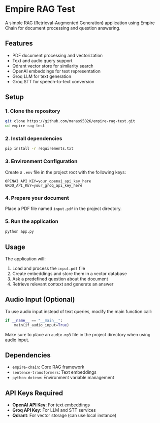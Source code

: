 # Empire RAG Test

A simple RAG (Retrieval-Augmented Generation) application using Empire Chain for document processing and question answering.

## Features

- PDF document processing and vectorization
- Text and audio query support
- Qdrant vector store for similarity search
- OpenAI embeddings for text representation
- Groq LLM for text generation
- Groq STT for speech-to-text conversion

## Setup

### 1. Clone the repository

```bash
git clone https://github.com/manas95826/empire-rag-test.git
cd empire-rag-test
```

### 2. Install dependencies

```bash
pip install -r requirements.txt
```

### 3. Environment Configuration

Create a `.env` file in the project root with the following keys:

```env
OPENAI_API_KEY=your_openai_api_key_here
GROQ_API_KEY=your_groq_api_key_here
```

### 4. Prepare your document

Place a PDF file named `input.pdf` in the project directory.

### 5. Run the application

```bash
python app.py
```

## Usage

The application will:
1. Load and process the `input.pdf` file
2. Create embeddings and store them in a vector database
3. Ask a predefined question about the document
4. Retrieve relevant context and generate an answer

## Audio Input (Optional)

To use audio input instead of text queries, modify the main function call:

```python
if __name__ == "__main__":
    main(if_audio_input=True)
```

Make sure to place an `audio.mp3` file in the project directory when using audio input.

## Dependencies

- `empire-chain`: Core RAG framework
- `sentence-transformers`: Text embeddings
- `python-dotenv`: Environment variable management

## API Keys Required

- **OpenAI API Key**: For text embeddings
- **Groq API Key**: For LLM and STT services
- **Qdrant**: For vector storage (can use local instance)
